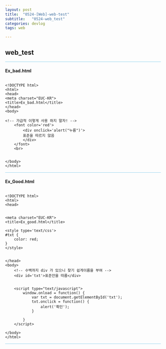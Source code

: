 ```yaml
---
layout: post
title:  "0524-[Web]-web-test"
subtitle:   "0524-web_test"
categories: devlog
tags: web

---
```


## web_test

<hr style="height: 1px; background: skyblue; "/>

#### Ex_bad.html

~~~

<!DOCTYPE html>
<html>
<head>
<meta charset="EUC-KR">
<title>Ex_bad.html</title>
</head>
<body>

<!-- 가급적 이렇게 사용 하지 말자! -->
	<font color='red'>
		<div onclick='alert("누름")'>
		표준을 따르지 않음
		</div>
	</font>
	<br>


</body>
</html>

~~~

<hr style="height: 1px; background: skyblue"/>

#### Ex_Good.html

~~~

<!DOCTYPE html>
<html>
<head>


<meta charset="EUC-KR">
<title>Ex_good.html</title>

<style type='text/css'>
#txt {
	color: red;
}
</style>


</head>
<body>
	<!-- 수백까지 div 가 있으니 찾기 쉽게이름을 부여 -->
	<div id='txt'>표준안을 따름</div>


	<script type="text/javascript">
		window.onload = function() {
			var txt = document.getElementById('txt');
			txt.onclick = function() {
				alert('확인');
			}

		}
	</script>

</body>
</html>

~~~

<hr style="height: 1px; background: skyblue"/>
